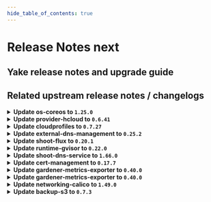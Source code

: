 ```yaml
---
hide_table_of_contents: true
---
```


# Release Notes next

## Yake release notes and upgrade guide

## Related upstream release notes / changelogs


<details>
<summary><b>Update os-coreos to <code>1.25.0</code></b></summary>

# [gardener/gardener-extension-os-coreos]

## 📰 Noteworthy

- `[OPERATOR]` It should be noted that this will **NOT** work for nodes already created with a default time sync service provided by this extension by @nschad [#190]
## ✨ New Features

- `[OPERATOR]` Added option to opt-out of the default ntp configuration provided by this extension. by @nschad [#190]
- `[OPERATOR]` Allow on shoot by shoot basis to override global extension options by @nschad [#192]
## 🐛 Bug Fixes

- `[OPERATOR]` Fixed an RBAC issue when deploying this extension through the Gardener operator. by @Wieneo [#196]
- `[OPERATOR]` Restart ntpd if ntp.conf changes. by @dergeberl [#194]
- `[OPERATOR]` The provision OSC script does not run anymore when the node is rebooting.  by @oliver-goetz [#166]
## 🏃 Others

- `[OPERATOR]` The image repository in the Helm-Chart is updated to point to the current location in Google Artefact Repository (GAR). by @MrBatschner [#168]
- `[OPERATOR]` `extension-os-coreos` no longer supports Shoots with Кubernetes version <= 1.26. by @RadaBDimitrova [#139]

## Helm Charts
- os-coreos: `europe-docker.pkg.dev/gardener-project/releases/charts/gardener/extensions/os-coreos:v1.25.0`
## Container (OCI) Images
- gardener-extension-os-coreos: `europe-docker.pkg.dev/gardener-project/releases/extensions/os-coreos:v1.25.0`


</details>

<details>
<summary><b>Update provider-hcloud to <code>0.6.41</code></b></summary>

# [gardener-extension-provider-hcloud] v0.6.41

</details>

<details>
<summary><b>Update cloudprofiles to <code>0.7.27</code></b></summary>

**Full Changelog**: https://github.com/gardener-community/cloudprofiles/compare/0.7.26...0.7.27

</details>

<details>
<summary><b>Update external-dns-management to <code>0.25.2</code></b></summary>

# [gardener/external-dns-management]

## 🐛 Bug Fixes

- `[USER]` Fix sporadic failing updates on switching entries between simple and weighted routing policy. by @MartinWeindel [#524]

## Helm Charts
- dns-controller-manager: `europe-docker.pkg.dev/gardener-project/releases/charts/dns-controller-manager:v0.25.2`
## Container (OCI) Images
- dns-controller-manager: `europe-docker.pkg.dev/gardener-project/releases/dns-controller-manager:v0.25.2`


</details>

<details>
<summary><b>Update shoot-flux to <code>0.20.1</code></b></summary>

## What's Changed
* Fix lease RBAC by @Wieneo in https://github.com/stackitcloud/gardener-extension-shoot-flux/pull/163


**Full Changelog**: https://github.com/stackitcloud/gardener-extension-shoot-flux/compare/v0.20.0...v0.20.1

</details>

<details>
<summary><b>Update runtime-gvisor to <code>0.22.0</code></b></summary>

# [gardener/gardener-extension-runtime-gvisor]

## 🏃 Others

- `[OPERATOR]` The gVisor binaries were updated to release `20250505.0`. by @Roncossek [#223]

## Helm Charts
- runtime-gvisor: `europe-docker.pkg.dev/gardener-project/releases/charts/gardener/extensions/runtime-gvisor:v0.22.0`
## Container (OCI) Images
- gardener-extension-runtime-gvisor-installation: `europe-docker.pkg.dev/gardener-project/releases/gardener/extensions/runtime-gvisor-installation:v0.22.0`
- gardener-extension-runtime-gvisor: `europe-docker.pkg.dev/gardener-project/releases/gardener/extensions/runtime-gvisor:v0.22.0`


</details>

<details>
<summary><b>Update shoot-dns-service to <code>1.66.0</code></b></summary>

# [gardener/gardener-extension-shoot-dns-service]

## 🐛 Bug Fixes

- `[OPERATOR]` Patch dnsowners CRD with annotation `confirmation.gardener.cloud/deletion=true` before deleting it by @MartinWeindel [#504]

## Helm Charts
- admission-shoot-dns-service-application: `europe-docker.pkg.dev/gardener-project/releases/charts/gardener/extensions/admission-shoot-dns-service-application:v1.66.0`
- admission-shoot-dns-service-runtime: `europe-docker.pkg.dev/gardener-project/releases/charts/gardener/extensions/admission-shoot-dns-service-runtime:v1.66.0`
- shoot-dns-service: `europe-docker.pkg.dev/gardener-project/releases/charts/gardener/extensions/shoot-dns-service:v1.66.0`
## Container (OCI) Images
- gardener-extension-admission-shoot-dns-service: `europe-docker.pkg.dev/gardener-project/releases/gardener/extensions/admission-shoot-dns-service:v1.66.0`
- gardener-extension-shoot-dns-service: `europe-docker.pkg.dev/gardener-project/releases/gardener/extensions/shoot-dns-service:v1.66.0`


</details>

<details>
<summary><b>Update cert-management to <code>0.17.7</code></b></summary>

# [gardener/cert-management]

## ✨ New Features

- `[USER]` Added `cert.gardener.cloud/not-before` annotation and `IssuanceDate` field to `Certificate`. by @marc1404 [#489]
## 🏃 Others

- `[OPERATOR]` Support `cert.gardener.cloud/class` annotation for `issuers` by @MartinWeindel [#512]
## 📖 Documentation

- `[USER]` Documented the correct minimum duration of `Certificate`s assuming the default renewal window of 30 days. by @marc1404 [#495]

## Helm Charts
- cert-controller-manager: `europe-docker.pkg.dev/gardener-project/releases/charts/cert-controller-manager:v0.17.7`
## Container (OCI) Images
- cert-management: `europe-docker.pkg.dev/gardener-project/releases/cert-controller-manager:v0.17.7`


</details>

<details>
<summary><b>Update gardener-metrics-exporter to <code>0.40.0</code></b></summary>

# [gardener/gardener-metrics-exporter]

## 📰 Noteworthy

- `[OPERATOR]` Update Go module dependencies by @chrkl [#128]
## 🏃 Others

- `[OPERATOR]` Add support for `CredentialsBinding` to identify shoot cost objects by @vicwicker [#129]

## Container (OCI) Images
- metrics-exporter: `europe-docker.pkg.dev/gardener-project/releases/gardener/metrics-exporter:0.40.0`


</details>

<details>
<summary><b>Update gardener-metrics-exporter to <code>0.40.0</code></b></summary>

# [gardener/gardener-metrics-exporter]

## 📰 Noteworthy

- `[OPERATOR]` Update Go module dependencies by @chrkl [#128]
## 🏃 Others

- `[OPERATOR]` Add support for `CredentialsBinding` to identify shoot cost objects by @vicwicker [#129]

## Container (OCI) Images
- metrics-exporter: `europe-docker.pkg.dev/gardener-project/releases/gardener/metrics-exporter:0.40.0`


</details>

<details>
<summary><b>Update networking-calico to <code>1.49.0</code></b></summary>

# [gardener/gardener-extension-networking-calico]

## 🏃 Others

- `[DEVELOPER]` migrate CICD-Pipelines to GitHub-Actions by @ccwienk [#668]
- `[OPERATOR]` The healthcheck controller is now removed. by @axel7born [#649]


</details>

<details>
<summary><b>Update backup-s3 to <code>0.7.3</code></b></summary>

## General Changes

* Fix extension runtime RBAC (#17) @Wieneo
* include sbom in container image (#16) @mac641


</details>
